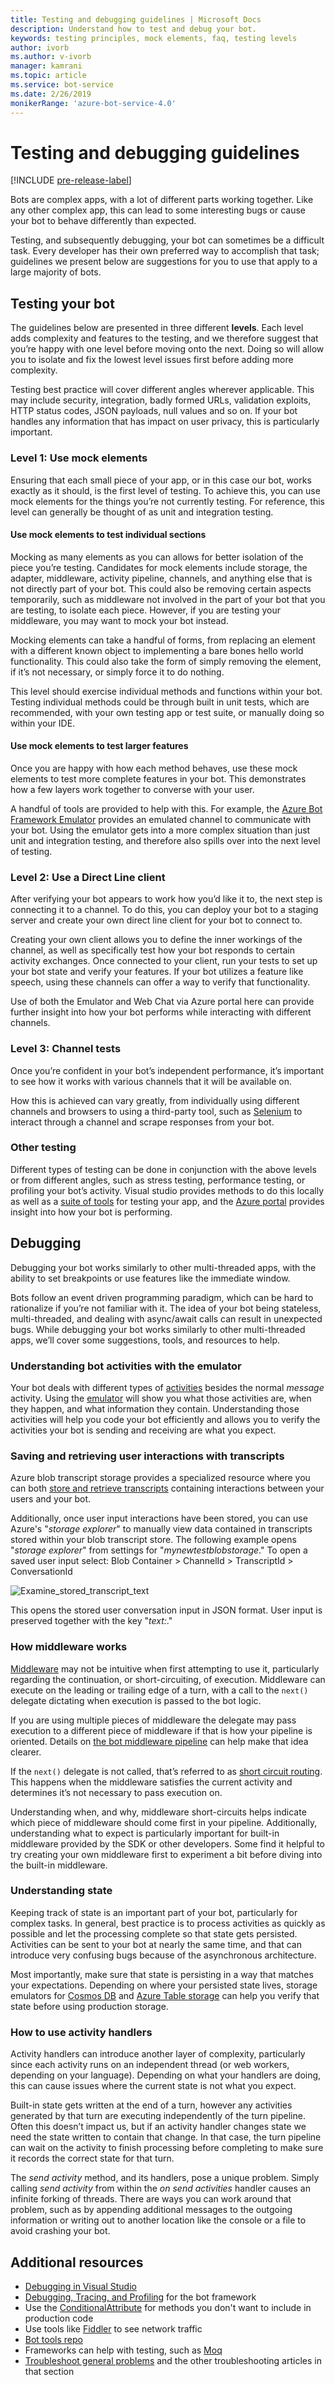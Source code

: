 ```yaml
---
title: Testing and debugging guidelines | Microsoft Docs
description: Understand how to test and debug your bot.
keywords: testing principles, mock elements, faq, testing levels
author: ivorb
ms.author: v-ivorb
manager: kamrani
ms.topic: article
ms.service: bot-service
ms.date: 2/26/2019
monikerRange: 'azure-bot-service-4.0'
---
```


# Testing and debugging guidelines

[!INCLUDE [pre-release-label](../includes/pre-release-label.md)]

Bots are complex apps, with a lot of different parts working together. Like any other complex app, this can lead to some interesting bugs or cause your bot to behave differently than expected.

Testing, and subsequently debugging, your bot can sometimes be a difficult task. Every developer has their own preferred way to accomplish that task; guidelines we present below are suggestions for you to use that apply to a large majority of bots.

## Testing your bot

The guidelines below are presented in three different **levels**.  Each level adds complexity and features to the testing, and we therefore suggest that you’re happy with one level before moving onto the next. Doing so will allow you to isolate and fix the lowest level issues first before adding more complexity.

Testing best practice will cover different angles wherever applicable. This may include security, integration, badly formed URLs, validation exploits, HTTP status codes, JSON payloads, null values and so on. If your bot handles any information that has impact on user privacy, this is particularly important.

### Level 1: Use mock elements

Ensuring that each small piece of your app, or in this case our bot, works exactly as it should, is the first level of testing. To achieve this, you can use mock elements for the things you’re not currently testing. For reference, this level can generally be thought of as unit and integration testing.

#### Use mock elements to test individual sections

Mocking as many elements as you can allows for better isolation of the piece you’re testing. Candidates for mock elements include storage, the adapter, middleware, activity pipeline, channels, and anything else that is not directly part of your bot. This could also be removing certain aspects temporarily, such as middleware not involved in the part of your bot that you are testing, to isolate each piece. However, if you are testing your middleware, you may want to mock your bot instead.

Mocking elements can take a handful of forms, from replacing an element with a different known object to implementing a bare bones hello world functionality. This could also take the form of simply removing the element, if it’s not necessary, or simply force it to do nothing. 

This level should exercise individual methods and functions within your bot. Testing individual methods could be through built in unit tests, which are recommended, with your own testing app or test suite, or manually doing so within your IDE. 

#### Use mock elements to test larger features

Once you are happy with how each method behaves, use these mock elements to test more complete features in your bot. This demonstrates how a few layers work together to converse with your user. 

A handful of tools are provided to help with this. For example,
the [Azure Bot Framework Emulator](https://github.com/Microsoft/BotFramework-Emulator) provides an emulated channel to communicate with your bot. Using the emulator gets into a more complex situation than just unit and integration testing, and therefore also spills over into the next level of testing.

### Level 2: Use a Direct Line client

After verifying your bot appears to work how you’d like it to, the next step is connecting it to a channel. To do this, you can deploy your bot to a staging server and create your own direct line client for your bot to connect to.
<!--IBTODO [Direct Line client](bot-builder-howto-direct-line.md)-->

Creating your own client allows you to define the inner workings of the channel, as well as specifically test how your bot responds to certain activity exchanges. Once connected to your client, run your tests to set up your bot state and verify your features. If your bot utilizes a feature like speech, using these channels can offer a way to verify that functionality.

Use of both the Emulator and Web Chat via Azure portal here can provide further insight into how your bot performs while interacting with different channels.

### Level 3: Channel tests

Once you’re confident in your bot’s independent performance, it’s important to see how it works with various channels that it will be available on. 

How this is achieved can vary greatly, from individually using different channels and browsers to using a third-party tool, such as [Selenium](https://docs.seleniumhq.org/) to interact through a channel and scrape responses from your bot.

### Other testing

Different types of testing can be done in conjunction with the above levels or from different angles, such as stress testing, performance testing, or profiling your bot’s activity. Visual studio provides methods to do this locally as well as a [suite of tools](https://azure.microsoft.com/en-us/solutions/dev-test/) for testing your app, and the [Azure portal](https://portal.azure.com) provides insight into how your bot is performing.

## Debugging

Debugging your bot works similarly to other multi-threaded apps, with the ability to set breakpoints or use features like the immediate window. 

Bots follow an event driven programming paradigm, which can be hard to rationalize if you’re not familiar with it. The idea of your bot being stateless, multi-threaded, and dealing with async/await calls can result in unexpected bugs. While debugging your bot works similarly to other multi-threaded apps, we’ll cover some suggestions, tools, and resources to help.

### Understanding bot activities with the emulator

Your bot deals with different types of [activities](bot-builder-basics.md#the-activity-processing-stack) besides the normal _message_ activity. Using the [emulator](../bot-service-debug-emulator.md) will show you what those activities are, when they happen, and what information they contain. Understanding those activities will help you code your bot efficiently and allows you to verify the activities your bot is sending and receiving are what you expect.

### Saving and retrieving user interactions with transcripts

Azure blob transcript storage provides a specialized resource where you can both [store and retrieve transcripts](bot-builder-howto-v4-storage.md) containing interactions between your users and your bot.  

Additionally, once user input interactions have been stored, you can use Azure's "_storage explorer_" to manually view data contained in transcripts stored within your blob transcript store. The following example opens "_storage explorer_" from settings for "_mynewtestblobstorage_." To open a saved user input select:    Blob Container > ChannelId > TranscriptId > ConversationId

![Examine_stored_transcript_text](./media/examine_transcript_text_in_azure.png)

This opens the stored user conversation input in JSON format. User input is preserved together with the key "_text:_."

### How middleware works

[Middleware](bot-builder-concept-middleware.md) may not be intuitive when first attempting to use it, particularly regarding the continuation, or short-circuiting, of execution. Middleware can execute on the leading or trailing edge of a turn, with a call to the `next()` delegate dictating when execution is passed to the bot logic. 

If you are using multiple pieces of middleware the delegate may pass execution to a different piece of middleware if that is how your pipeline is oriented. Details on [the bot middleware pipeline](bot-builder-concept-middleware.md#the-bot-middleware-pipeline) can help make that idea clearer.

If the `next()` delegate is not called, that’s referred to as [short circuit routing](bot-builder-concept-middleware.md#short-circuiting). This happens when the middleware satisfies the current activity and determines it’s not necessary to pass execution on. 

Understanding when, and why, middleware short-circuits helps indicate which piece of middleware should come first in your pipeline. Additionally, understanding what to expect is particularly important for built-in middleware provided by the SDK or other developers. Some find it helpful to try creating your own middleware first to experiment a bit before diving into the built-in middleware.

<!-- Snip: QnA was once implemented as middleware.
For example [QnA maker](bot-builder-howto-qna.md) is designed to handle certain interactions and short-circuit the pipeline when it does, which can be confusing when first learning how to use it.
-->

### Understanding state

Keeping track of state is an important part of your bot, particularly for complex tasks. In general, best practice is to process activities as quickly as possible and let the processing complete so that state gets persisted. Activities can be sent to your bot at nearly the same time, and that can introduce very confusing bugs because of the asynchronous architecture.

Most importantly, make sure that state is persisting in a way that matches your expectations. Depending on where your persisted state lives, storage emulators for [Cosmos DB](https://docs.microsoft.com/en-us/azure/cosmos-db/local-emulator) and [Azure Table storage](https://docs.microsoft.com/en-us/azure/storage/common/storage-use-emulator) can help you verify that state before using production storage.

### How to use activity handlers

Activity handlers can introduce another layer of complexity, particularly since each activity runs on an independent thread (or web workers, depending on your language). Depending on what your handlers are doing, this can cause issues where the current state is not what you expect.

Built-in state gets written at the end of a turn, however any activities generated by that turn are executing independently of the turn pipeline. Often this doesn’t impact us, but if an activity handler changes state we need the state written to contain that change. In that case, the turn pipeline can wait on the activity to finish processing before completing to make sure it records the correct state for that turn.

The _send activity_ method, and its handlers, pose a unique problem. Simply calling _send activity_ from within the _on send activities_ handler causes an infinite forking of threads. There are ways you can work around that problem, such as by appending additional messages to the outgoing information or writing out to another location like the console or a file to avoid crashing your bot.

## Additional resources

* [Debugging in Visual Studio](https://docs.microsoft.com/en-us/visualstudio/debugger/index)
* [Debugging, Tracing, and Profiling](https://docs.microsoft.com/en-us/dotnet/framework/debug-trace-profile/) for the bot framework
* Use the [ConditionalAttribute](https://docs.microsoft.com/en-us/dotnet/api/system.diagnostics.conditionalattribute?view=netcore-2.0) for methods you don't want to include in production code
* Use tools like [Fiddler](https://www.telerik.com/fiddler) to see network traffic
* [Bot tools repo](https://github.com/Microsoft/botbuilder-tools)
* Frameworks can help with testing, such as [Moq](https://github.com/moq/moq4)
* [Troubleshoot general problems](../bot-service-troubleshoot-bot-configuration.md) and the other troubleshooting articles in that section
